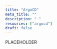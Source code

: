 ```yaml
---
title: "ArgoCD"
meta_title: ""
description: " "
resources: ["argocd"]
draft: false
---
```


<div class="main-content">
  <div class="resource-description">
    <p>PLACEHOLDER</p>
  </div>
</div>